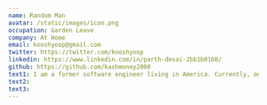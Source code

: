 ```yaml
---
name: Random Man
avatar: /static/images/icon.png
occupation: Garden Leave
company: At Home
email: kooshyoop@gmail.com
twitter: https://twitter.com/kooshyoop
linkedin: https://www.linkedin.com/in/parth-desai-2bb1b0160/
github: https://github.com/kashmoney2000
text1: I am a former software engineer living in America. Currently, on garden leave or should I say, funemployed. As of late, I've had an interest in thinking about life. Maybe its cause I got too much time to spare.
text2:
text3:
---
```

